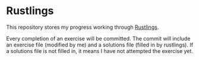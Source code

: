 # Rustlings

This repository stores my progress working through [Rustlings](https://github.com/rust-lang/rustlings).

Every completion of an exercise will be committed. The commit will include an exercise file (modified by me) and a solutions file (filled in by rustlings). If a solutions file is not filled in, it means I have not attempted the exercise yet.
